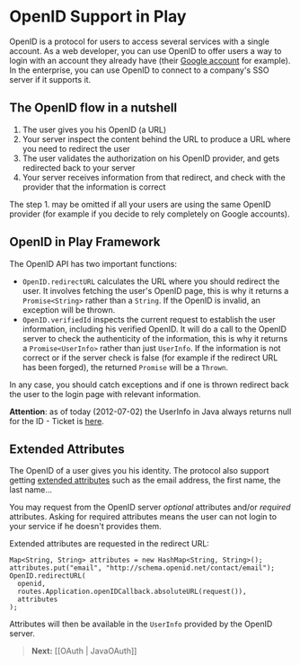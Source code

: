# OpenID Support in Play

OpenID is a protocol for users to access several services with a single account. As a web developer, you can use OpenID to offer users a way to login with an account they already have (their [Google account](http://code.google.com/apis/accounts/docs/OpenID.html) for example). In the enterprise, you can use OpenID to connect to a company's SSO server if it supports it.

## The OpenID flow in a nutshell

1. The user gives you his OpenID (a URL)
2. Your server inspect the content behind the URL to produce a URL where you need to redirect the user
3. The user validates the authorization on his OpenID provider, and gets redirected back to your server
4. Your server receives information from that redirect, and check with the provider that the information is correct

The step 1. may be omitted if all your users are using the same OpenID provider (for example if you decide to rely completely on Google accounts).

## OpenID in Play Framework

The OpenID API has two important functions:

* `OpenID.redirectURL` calculates the URL where you should redirect the user. It involves fetching the user's OpenID page, this is why it returns a `Promise<String>` rather than a `String`. If the OpenID is invalid, an exception will be thrown.
* `OpenID.verifiedId` inspects the current request to establish the user information, including his verified OpenID. It will do a call to the OpenID server to check the authenticity of the information, this is why it returns a `Promise<UserInfo>` rather than just `UserInfo`. If the information is not correct or if the server check is false (for example if the redirect URL has been forged), the returned `Promise` will be a `Thrown`.

In any case, you should catch exceptions and if one is thrown redirect back the user to the login page with relevant information.

**Attention**: as of today (2012-07-02) the UserInfo in Java always returns null for the ID - Ticket is [here](https://play.lighthouseapp.com/projects/82401-play-20/tickets/578-202-java-openid-userinfo-id-always-null).

## Extended Attributes

The OpenID of a user gives you his identity. The protocol also support getting [extended attributes](http://openid.net/specs/openid-attribute-exchange-1_0.html) such as the email address, the first name, the last name...

You may request from the OpenID server *optional* attributes and/or *required* attributes. Asking for required attributes means the user can not login to your service if he doesn't provides them.

Extended attributes are requested in the redirect URL:

```
Map<String, String> attributes = new HashMap<String, String>();
attributes.put("email", "http://schema.openid.net/contact/email");
OpenID.redirectURL(
  openid, 
  routes.Application.openIDCallback.absoluteURL(request()), 
  attributes
);
```

Attributes will then be available in the `UserInfo` provided by the OpenID server.

> **Next:** [[OAuth | JavaOAuth]]
